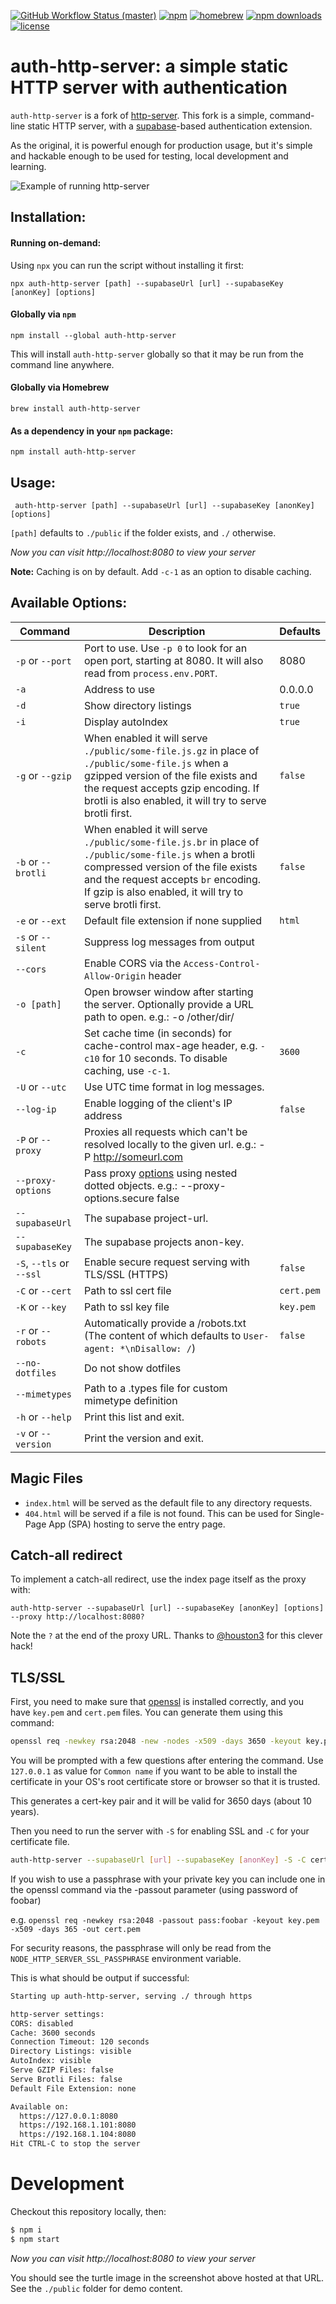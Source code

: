 [![GitHub Workflow Status (master)](https://img.shields.io/github/workflow/status/http-party/http-server/Node.js%20CI/master?style=flat-square)](https://github.com/http-party/http-server/actions)
[![npm](https://img.shields.io/npm/v/http-server.svg?style=flat-square)](https://www.npmjs.com/package/http-server) [![homebrew](https://img.shields.io/homebrew/v/http-server?style=flat-square)](https://formulae.brew.sh/formula/http-server) [![npm downloads](https://img.shields.io/npm/dm/http-server?color=blue&label=npm%20downloads&style=flat-square)](https://www.npmjs.com/package/http-server)
[![license](https://img.shields.io/github/license/http-party/http-server.svg?style=flat-square)](https://github.com/http-party/http-server)

# auth-http-server: a simple static HTTP server with authentication

`auth-http-server` is a fork of [http-server](https://github.com/http-party/http-server).
This fork is a simple, command-line static HTTP server, with a [supabase](https://supabase.com/)-based authentication extension.  

As the original, it is powerful enough for production usage, but it's simple and hackable enough to be used for testing, local development and learning.

![Example of running http-server](https://github.com/http-party/http-server/raw/master/screenshots/public.png)

## Installation:

#### Running on-demand:

Using `npx` you can run the script without installing it first:

    npx auth-http-server [path] --supabaseUrl [url] --supabaseKey [anonKey] [options] 

#### Globally via `npm`

    npm install --global auth-http-server

This will install `auth-http-server` globally so that it may be run from the command line anywhere.

#### Globally via Homebrew

    brew install auth-http-server
     
#### As a dependency in your `npm` package:

    npm install auth-http-server

## Usage:

     auth-http-server [path] --supabaseUrl [url] --supabaseKey [anonKey] [options] 

`[path]` defaults to `./public` if the folder exists, and `./` otherwise.

*Now you can visit http://localhost:8080 to view your server*

**Note:** Caching is on by default. Add `-c-1` as an option to disable caching.

## Available Options:

| Command                  | 	Description                                                                                                                                                                                                                                     | Defaults  |
|--------------------------|--------------------------------------------------------------------------------------------------------------------------------------------------------------------------------------------------------------------------------------------------|-------------|
| `-p` or `--port`         | Port to use. Use `-p 0` to look for an open port, starting at 8080. It will also read from `process.env.PORT`.                                                                                                                                   |8080 |
| `-a`                     | Address to use                                                                                                                                                                                                                                   |0.0.0.0|
| `-d`                     | Show directory listings                                                                                                                                                                                                                          |`true` |
| `-i`                     | Display autoIndex                                                                                                                                                                                                                                | `true` |
| `-g` or `--gzip`         | When enabled it will serve `./public/some-file.js.gz` in place of `./public/some-file.js` when a gzipped version of the file exists and the request accepts gzip encoding. If brotli is also enabled, it will try to serve brotli first.         |`false`|
| `-b` or `--brotli`       | When enabled it will serve `./public/some-file.js.br` in place of `./public/some-file.js` when a brotli compressed version of the file exists and the request accepts `br` encoding. If gzip is also enabled, it will try to serve brotli first. |`false`|
| `-e` or `--ext`          | Default file extension if none supplied                                                                                                                                                                                                          |`html` | 
| `-s` or `--silent`       | Suppress log messages from output                                                                                                                                                                                                                | |
| `--cors`                 | Enable CORS via the `Access-Control-Allow-Origin` header                                                                                                                                                                                         | |
| `-o [path]`              | Open browser window after starting the server. Optionally provide a URL path to open. e.g.: -o /other/dir/                                                                                                                                       | |
| `-c`                     | Set cache time (in seconds) for cache-control max-age header, e.g. `-c10` for 10 seconds. To disable caching, use `-c-1`.                                                                                                                        |`3600` |
| `-U` or `--utc`          | Use UTC time format in log messages.                                                                                                                                                                                                             | |
| `--log-ip`               | Enable logging of the client's IP address                                                                                                                                                                                                        |`false` |
| `-P` or `--proxy`        | Proxies all requests which can't be resolved locally to the given url. e.g.: -P http://someurl.com                                                                                                                                               | |
| `--proxy-options`        | Pass proxy [options](https://github.com/http-party/node-http-proxy#options) using nested dotted objects. e.g.: --proxy-options.secure false                                                                                                      |
| `--supabaseUrl`          | The supabase project-url.                                                                                                                                                                                                                        | |
| `--supabaseKey`          | The supabase projects anon-key.                                                                                                                                                                                                                  | |
| `-S`, `--tls` or `--ssl` | Enable secure request serving with TLS/SSL (HTTPS)                                                                                                                                                                                               |`false`|
| `-C` or `--cert`         | Path to ssl cert file                                                                                                                                                                                                                            |`cert.pem` | 
| `-K` or `--key`          | Path to ssl key file                                                                                                                                                                                                                             |`key.pem` |
| `-r` or `--robots`       | Automatically provide a /robots.txt (The content of which defaults to `User-agent: *\nDisallow: /`)                                                                                                                                              | `false` |
| `--no-dotfiles`          | Do not show dotfiles                                                                                                                                                                                                                             | |
| `--mimetypes`            | Path to a .types file for custom mimetype definition                                                                                                                                                                                             | |
| `-h` or `--help`         | Print this list and exit.                                                                                                                                                                                                                        |   |
| `-v` or `--version`      | Print the version and exit.                                                                                                                                                                                                                      | |

## Magic Files

- `index.html` will be served as the default file to any directory requests.
- `404.html` will be served if a file is not found. This can be used for Single-Page App (SPA) hosting to serve the entry page.

## Catch-all redirect

To implement a catch-all redirect, use the index page itself as the proxy with:

```
auth-http-server --supabaseUrl [url] --supabaseKey [anonKey] [options] --proxy http://localhost:8080?
```

Note the `?` at the end of the proxy URL. Thanks to [@houston3](https://github.com/houston3) for this clever hack!

## TLS/SSL

First, you need to make sure that [openssl](https://github.com/openssl/openssl) is installed correctly, and you have `key.pem` and `cert.pem` files. You can generate them using this command:

``` sh
openssl req -newkey rsa:2048 -new -nodes -x509 -days 3650 -keyout key.pem -out cert.pem
```

You will be prompted with a few questions after entering the command. Use `127.0.0.1` as value for `Common name` if you want to be able to install the certificate in your OS's root certificate store or browser so that it is trusted.

This generates a cert-key pair and it will be valid for 3650 days (about 10 years).

Then you need to run the server with `-S` for enabling SSL and `-C` for your certificate file.

``` sh
auth-http-server --supabaseUrl [url] --supabaseKey [anonKey] -S -C cert.pem
```

If you wish to use a passphrase with your private key you can include one in the openssl command via the -passout parameter (using password of foobar)


e.g.
`openssl req -newkey rsa:2048 -passout pass:foobar -keyout key.pem -x509 -days 365 -out cert.pem`

For security reasons, the passphrase will only be read from the `NODE_HTTP_SERVER_SSL_PASSPHRASE` environment variable.


This is what should be output if successful:

``` sh
Starting up auth-http-server, serving ./ through https

http-server settings:
CORS: disabled
Cache: 3600 seconds
Connection Timeout: 120 seconds
Directory Listings: visible
AutoIndex: visible
Serve GZIP Files: false
Serve Brotli Files: false
Default File Extension: none

Available on:
  https://127.0.0.1:8080
  https://192.168.1.101:8080
  https://192.168.1.104:8080
Hit CTRL-C to stop the server
```

# Development

Checkout this repository locally, then:

```sh
$ npm i
$ npm start
```

*Now you can visit http://localhost:8080 to view your server*

You should see the turtle image in the screenshot above hosted at that URL. See
the `./public` folder for demo content.
